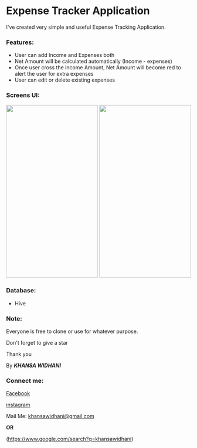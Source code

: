 # Expense Tracker Application

I've created very simple and useful Expense Tracking Application.

### Features:
- User can add Income and Expenses both 
- Net Amount will be calculated automatically (Income - expenses)
- Once user cross the income Amount, Net Amount will become red to alert the user for extra expenses
- User can edit or delete existing expenses

### Screens UI:

<img src= "https://user-images.githubusercontent.com/57295367/141611473-c5ae8bd8-2ade-4bab-9c78-7bf7624a4d25.png" width= 250 height= 470 />  <img src="https://user-images.githubusercontent.com/57295367/141611475-1917f719-462d-4179-8e25-3aff7dd878b1.png" width = 250 height= 470 />


### Database:
- Hive


### Note:

Everyone is free to clone or use for whatever purpose.

Don't forget to give a star

Thank you

By ***KHANSA WIDHANI***

### Connect me:

[Facebook](https://www.facebook.com/khansawidhani/)

[instagram](https://www.instagram.com/khansawidhani/)

Mail Me: khansawidhani@gmail.com

**OR**

(https://www.google.com/search?q=khansawidhani)
